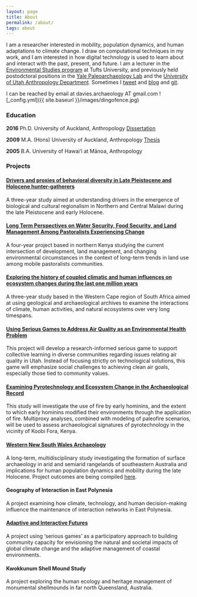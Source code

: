 ```yaml
---
layout: page
title: About
permalink: /about/
tags: about
---
```

I am a researcher interested in mobility, population dynamics, and human adaptations to climate change. I draw on computational techniques in my work, and I am interested in how digital technology is used to learn about and interact with the past, present, and future. I am a lecturer in the [Environmental Studies program](https://as.tufts.edu/environmentalstudies/) at Tufts University, and previously held postodctoral positions in the [Yale Paleoarchaeology Lab](https://campuspress.yale.edu/jcthompson/paleoarchaeology-lab/) and the [University of Utah Anthropology Department](https://faculty.utah.edu/u6023090-Benjamin_Andrew_Davies/hm/index.hml). Sometimes I [tweet](http://twitter.com/ba_davies) and [blog](http://simulatingcomplexity.wordpress.com) and [git](http://github.com/b-davies).

I can be reached by email at davies.archaeology AT gmail.com
![_config.yml]({{ site.baseurl }}/images/dingofence.jpg)

### Education
		
**2016**	Ph.D.	University of Auckland, Anthropology 
[ Dissertation ](https://researchspace.auckland.ac.nz/handle/2292/29847)

**2009**	M.A. (Hons)	University of Auckland, Anthropology [ Thesis ](http://librarysearch.auckland.ac.nz/UOA2_A:Combined_Local:uoa_alma21195924600002091)

**2005**	B.A.	University of Hawai‘i at Mānoa, Anthropology

### Projects

#### [Drivers and proxies of behavioral diversity in Late Pleistocene and Holocene hunter-gatherers](https://www.nsf.gov/awardsearch/showAward?AWD_ID=2244673)
A three-year study aimed at understanding drivers in the emergence of biological and cultural regionalism in Northern and Central Malawi during the late Pleistocene and early Holocene.

#### [Long Term Perspectives on Water Security, Food Security, and Land Management Among Pastoralists Experiencing Change](https://www.nsf.gov/awardsearch/showAward?AWD_ID=1924322)
A four-year project based in northern Kenya studying the current intersection of development, land management, and changing environmental circumstances in the context of long-term trends in land use among mobile pastoralists communities. 

#### [Exploring the history of coupled climatic and human influences on ecosystem changes during the last one million years](https://nsf.gov/awardsearch/showAward?AWD_ID=1826666)
A three-year study based in the Western Cape region of South Africa aimed at using geological and archaeological archives to examine the interactions of climate, human activities, and natural ecosystems over very long timespans. 

#### [Using Serious Games to Address Air Quality as an Environmental Health Problem](https://1u4u.utah.edu/funded_projects/funded_2020/funded_project_view.php?view_project_id=115)
This project will develop a research-informed serious game to support collective learning in diverse communities regarding issues relating air quality in Utah. Instead of focusing strictly on technological solutions, this game will emphasize social challenges to achieving clean air goals, especially those tied to community values.

#### [Examining Pyrotechnology and Ecosystem Change in the Archaeological Record](https://www.nsf.gov/awardsearch/showAward?AWD_ID=2018896&HistoricalAwards=false)
This study will investigate the use of fire by early hominins, and the extent to which early hominins modified their environments through the application of fire. Multiproxy analyses, combined with modeling of paleofire scenarios, will be used to assess archaeological signatures of pyrotechnology in the vicinity of Koobi Fora, Kenya.

#### [Western New South Wales Archaeology](https://www.researchgate.net/project/WNSWAP-Western-NSW-Archaeology-Program)
A long-term, multidisciplinary study investigating the formation of surface archaeology in arid and semiarid rangelands of southeastern Australia and implications for human population dynamics and mobility during the late Holocene. Project outcomes are being compiled [here](https://wnswap.blogs.auckland.ac.nz).

#### Geography of Interaction in East Polynesia
A project examining how climate, technology, and human decision-making influence the maintenance of interaction networks in East Polynesia. 

#### [Adaptive and Interactive Futures](https://niwa.co.nz/natural-hazards/our-services/serious-games-as-a-tool-to-engage-people)
A project using ‘serious games’ as a participatory approach to building community capacity for envisioning the natural and societal impacts of global climate change and the adaptive management of coastal environments.

#### Kwokkunum Shell Mound Study
A project exploring the human ecology and heritage management of monumental shellmounds in far north Queensland, Australia.

